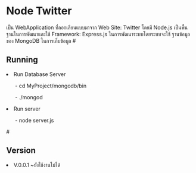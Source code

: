 # Node Twitter
เป็น WebApplication ที่ลอกเลียนแบบมาจาก Web Site: Twitter โดยมี Node.js เป็นพื้นฐานในการพัฒนาและใช้ Framework: Express.js 
ในการพัฒนาระบบโดยระบบจะใช้ ฐานข้อมูลของ MongoDB ในการเก็บข้อมูล
#<h2> Running</h2>
<li>Run Database Server</li>
<ol>- cd MyProject/mongodb/bin</ol>
<ol>- ./mongod</ol>
<li>Run server</li>
<ol>- node server.js</ol>
#<h2> Version</h2>
<li>V.0.0.1 ~ยังใช้งานไม่ได้</li>
